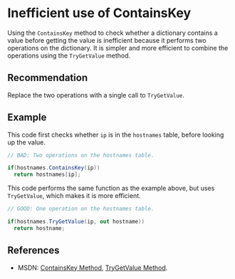 # Inefficient use of ContainsKey
Using the `ContainsKey` method to check whether a dictionary contains a value before getting the value is inefficient because it performs two operations on the dictionary. It is simpler and more efficient to combine the operations using the `TryGetValue` method.


## Recommendation
Replace the two operations with a single call to `TryGetValue`.


## Example
This code first checks whether `ip` is in the `hostnames` table, before looking up the value.


```csharp
// BAD: Two operations on the hostnames table.

if(hostnames.ContainsKey(ip))
  return hostnames[ip];

```
This code performs the same function as the example above, but uses `TryGetValue`, which makes it is more efficient.


```csharp
// GOOD: One operation on the hostnames table.

if(hostnames.TryGetValue(ip, out hostname))
  return hostname;

```

## References
* MSDN: [ContainsKey Method](https://msdn.microsoft.com/en-us/library/kw5aaea4(v=vs.110).aspx), [TryGetValue Method](https://msdn.microsoft.com/en-us/library/bb347013(v=vs.110).aspx).
